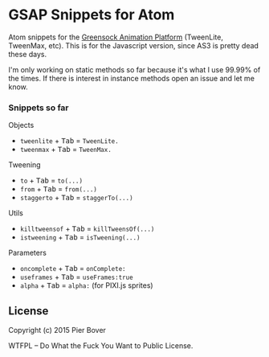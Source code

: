 # GSAP Snippets for Atom

Atom snippets for the [Greensock Animation Platform](http://greensock.com/gsap) (TweenLite, TweenMax, etc). This is for the Javascript version, since AS3 is pretty dead these days.

I'm only working on static methods so far because it's what I use 99.99% of the times. If there is interest in instance methods open an issue and let me know.

### Snippets so far

Objects

* `tweenlite` + <kbd>Tab</kbd> = `TweenLite.`
* `tweenmax` + <kbd>Tab</kbd> = `TweenMax.`

Tweening
* `to` + <kbd>Tab</kbd> = `to(...)`
* `from` + <kbd>Tab</kbd> = `from(...)`
* `staggerto` + <kbd>Tab</kbd> = `staggerTo(...)`

Utils
* `killtweensof` + <kbd>Tab</kbd> = `killTweensOf(...)`
* `istweening` + <kbd>Tab</kbd> = `isTweening(...)`

Parameters
* `oncomplete` + <kbd>Tab</kbd> = `onComplete:`
* `useframes` + <kbd>Tab</kbd> = `useFrames:true`
* `alpha` + <kbd>Tab</kbd> = `alpha:` (for PIXI.js sprites)


## License

Copyright (c) 2015 Pier Bover

WTFPL – Do What the Fuck You Want to Public License.
